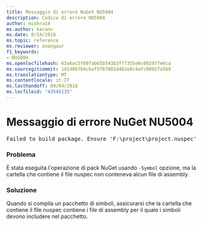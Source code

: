 ```yaml
---
title: Messaggio di errore NuGet NU5004
description: Codice di errore NU5004
author: mishra14
ms.author: karann
ms.date: 8/14/2018
ms.topic: reference
ms.reviewer: anangaur
f1_keywords:
- NU5004
ms.openlocfilehash: 63a6ac5f607ab65b543b3ff7355e6c08297fe6ca
ms.sourcegitcommit: 1d1406764c6af5fb7801d462e0c4afc9092fa569
ms.translationtype: MT
ms.contentlocale: it-IT
ms.lasthandoff: 09/04/2018
ms.locfileid: "43545135"
---
```

# <a name="nuget-error-nu5004"></a>Messaggio di errore NuGet NU5004
<pre>Failed to build package. Ensure 'F:\project\project.nuspec' includes assembly files. For help on building symbols package, visit http://docs.nuget.org/.</pre>

### <a name="issue"></a>Problema

È stata eseguita l'operazione di pack NuGet usando `-Symbol` opzione, ma la cartella che contiene il file nuspec non conteneva alcun file di assembly. 


### <a name="solution"></a>Soluzione

Quando si compila un pacchetto di simboli, assicurarsi che la cartella che contiene il file nuspec contiene i file di assembly per il quale i simboli devono includere nel pacchetto.


